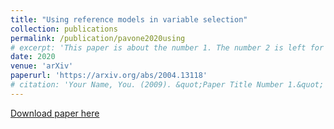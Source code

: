 ```yaml
---
title: "Using reference models in variable selection"
collection: publications
permalink: /publication/pavone2020using
# excerpt: 'This paper is about the number 1. The number 2 is left for future work.'
date: 2020
venue: 'arXiv'
paperurl: 'https://arxiv.org/abs/2004.13118'
# citation: 'Your Name, You. (2009). &quot;Paper Title Number 1.&quot; <i>Journal 1</i>. 1(1).'
---
```


[Download paper here](https://arxiv.org/abs/2004.13118)
